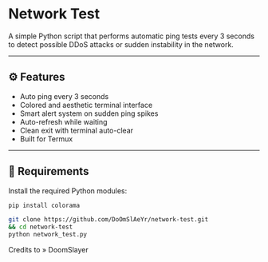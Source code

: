 # Network Test

A simple Python script that performs automatic ping tests every 3 seconds to detect possible DDoS attacks or sudden instability in the network.

---

## ⚙️ Features

- Auto ping every 3 seconds
- Colored and aesthetic terminal interface
- Smart alert system on sudden ping spikes
- Auto-refresh while waiting
- Clean exit with terminal auto-clear
- Built for Termux

---

## 🧪 Requirements

Install the required Python modules:

```bash
pip install colorama
```
```bash
git clone https://github.com/DoOmSlAeYr/network-test.git
&& cd network-test
python network_test.py
```
Credits to » DoomSlayer

